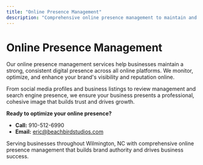 ```yaml
---
title: "Online Presence Management"
description: "Comprehensive online presence management to maintain and optimize your digital reputation across all platforms and search engines."
---
```


# Online Presence Management

Our online presence management services help businesses maintain a strong, consistent digital presence across all online platforms. We monitor, optimize, and enhance your brand's visibility and reputation online.

From social media profiles and business listings to review management and search engine presence, we ensure your business presents a professional, cohesive image that builds trust and drives growth.

**Ready to optimize your online presence?**
- **Call:** 910-512-6990
- **Email:** eric@beachbirdstudios.com

Serving businesses throughout Wilmington, NC with comprehensive online presence management that builds brand authority and drives business success.